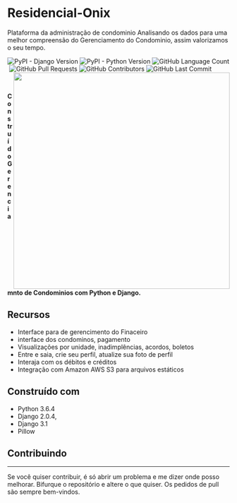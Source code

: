 # Residencial-Onix
Plataforma da administração de condominio
Analisando os dados para uma melhor compreensão do Gerenciamento do Condominio, assim valorizamos o seu tempo.


<p align = left'>
    <img alt="PyPI - Django Version" src="https://img.shields.io/pypi/djversions/djangorestframework">
    <img alt="PyPI - Python Version" src="https://img.shields.io/pypi/pyversions/Django">
    <img alt="GitHub Language Count" src="https://img.shields.io/github/languages/count/ricardolopespires/Residencial-Onix"/>
    <img alt="" src="https://img.shields.io/github/repo-size/ricardolopespires/Residencial-Onix" />
    <img alt="GitHub Pull Requests" src="https://img.shields.io/github/issues-pr/ricardolopespires/Residencial-Onix"/>
    <img alt="GitHub Contributors" src="https://img.shields.io/github/contributors/ricardolopespires/Residencial-Onix"/>
    <img alt="GitHub Last Commit" src="https://img.shields.io/github/last-commit/ricardolopespires/Residencial-Onix"/>
                
   <img align = right src="https://github.com/ricardolopespires/SinAnalytics/blob/main/home-img.png" width = 490/>
</p>


<br>

**Construído Gerenciamnto de Condominios com Python e Django.**




## Recursos

* Interface para de gerencimento do Finaceiro
* interface dos condominos, pagamento 
* Visualizações por unidade, inadimplências, acordos, boletos
* Entre e saia, crie seu perfil, atualize sua foto de perfil
* Interaja com os débitos e créditos 
* Integração com Amazon AWS S3 para arquivos estáticos

## Construído com

* Python 3.6.4
* Django  2.0.4,
* Django 3.1
* Pillow

## Contribuindo

-----------------------------------------------------
Se você quiser contribuir, é só abrir um problema e me dizer onde posso melhorar.
Bifurque o repositório e altere o que quiser.
Os pedidos de pull são sempre bem-vindos.
